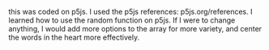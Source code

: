 this was coded on p5js. I used the p5js references: p5js.org/references. I learned how to use the random function on p5js. If I were to change anything, I would add more options to the array for more variety, and center the words in the heart more effectively.
